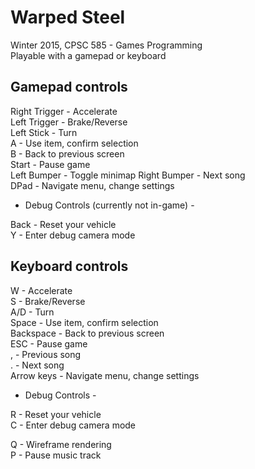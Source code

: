# Warped Steel
Winter 2015, CPSC 585 - Games Programming<br>
Playable with a gamepad or keyboard


Gamepad controls
----------------

Right Trigger - Accelerate<br>
Left Trigger -  Brake/Reverse<br>
Left Stick -    Turn<br>
A -             Use item, confirm selection<br>
B -             Back to previous screen<br>
Start -         Pause game<br>
Left Bumper -   Toggle minimap
Right Bumper -  Next song<br>
DPad -          Navigate menu, change settings<br>

- Debug Controls (currently not in-game) -

Back -          Reset your vehicle<br>
Y -	            Enter debug camera mode<br>


Keyboard controls
-----------------

W -             Accelerate<br>
S -             Brake/Reverse<br>
A/D -           Turn<br>
Space -         Use item, confirm selection<br>
Backspace -     Back to previous screen<br>
ESC -           Pause game<br>
, -             Previous song<br>
. -             Next song<br>
Arrow keys -    Navigate menu, change settings<br>

- Debug Controls -

R -             Reset your vehicle<br>
C -             Enter debug camera mode<br>

Q -	            Wireframe rendering<br>
P -             Pause music track<br>
